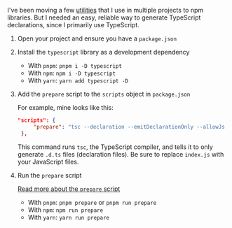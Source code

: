 I've been moving a few [utilities](https://github.com/hkamran80/utilities-js) that I use in multiple projects to npm libraries. But I needed an easy, reliable way to generate TypeScript declarations, since I primarily use TypeScript.

1. Open your project and ensure you have a `package.json`

2. Install the `typescript` library as a development dependency
    - With `pnpm`: `pnpm i -D typescript`
    - With `npm`: `npm i -D typescript`
    - With `yarn`: `yarn add typescript -D`

3. Add the `prepare` script to the `scripts` object in `package.json`

   For example, mine looks like this:
   ```json
   "scripts": {
        "prepare": "tsc --declaration --emitDeclarationOnly --allowJs index.js"
    },
    ```

    This command runs `tsc`, the TypeScript compiler, and tells it to only generate `.d.ts` files (declaration files). Be sure to replace `index.js` with your JavaScript files.

4. Run the `prepare` script

   [Read more about the `prepare` script](https://docs.npmjs.com/cli/v8/using-npm/scripts#life-cycle-scripts)

   - With `pnpm`: `pnpm prepare` or `pnpm run prepare`
   - With `npm`: `npm run prepare`
   - With `yarn`: `yarn run prepare`